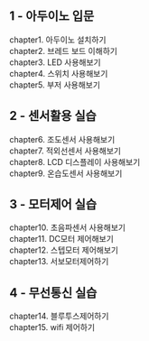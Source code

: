 

## 1 - 아두이노 입문
chapter1. 아두이노 설치하기  
chapter2. 브레드 보드 이해하기  
chapter3. LED 사용해보기  
chapter4. 스위치 사용해보기  
chapter5. 부저 사용해보기  
  
## 2 - 센서활용 실습
chapter6. 조도센서 사용해보기  
chapter7. 적외선센서 사용해보기  
chapter8. LCD 디스플레이 사용해보기  
chapter9. 온습도센서 사용해보기  

## 3 - 모터제어 실습
chapter10. 초음파센서 사용해보기  
chapter11. DC모터 제어해보기  
chapter12. 스텝모터 제어해보기  
chapter13. 서보모터제어하기  

## 4 - 무선통신 실습
chapter14. 블루투스제어하기  
chapter15. wifi 제어하기  
